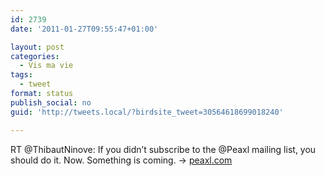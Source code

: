 ```yaml
---
id: 2739
date: '2011-01-27T09:55:47+01:00'

layout: post
categories:
  - Vis ma vie
tags:
  - tweet
format: status
publish_social: no
guid: 'http://tweets.local/?birdsite_tweet=30564618699018240'

---
```


RT @ThibautNinove: If you didn’t subscribe to the @Peaxl mailing list, you should do it. Now. Something is coming. → [peaxl.com](http://peaxl.com)